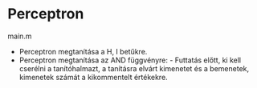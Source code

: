 # Perceptron
main.m
- Perceptron megtanítása a H, I betűkre. 
- Perceptron megtanítása az AND függvényre: - Futtatás előtt, ki kell cserélni a tanítóhalmazt, a tanításra elvárt kimenetet és a bemenetek, kimenetek számát a kikommentelt értékekre.
